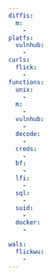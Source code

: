 ```yaml
---
diffis:
  m:
    -
platfs:
  vulnhub:
    -
curls:
  flick:
    -
functions:
  unix:
    -
  m:
    -
  vulnhub:
    -
  decode:
    -
  creds:
    -
  bf:
    -
  lfi:
    -
  sql:
    -
  suid:
    -
  docker:
    -

wals:
  flickwu:
    -
---
```

